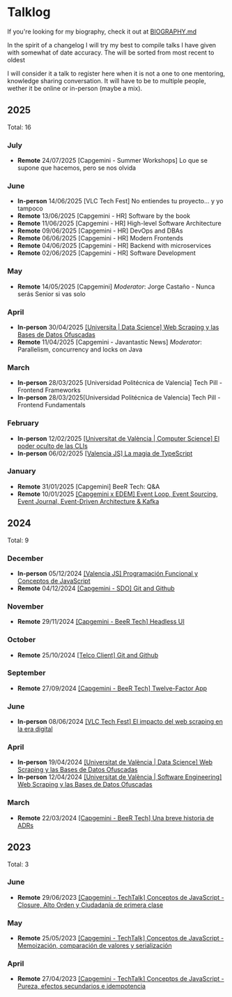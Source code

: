 # Talklog

If you're looking for my biography, check it out at [BIOGRAPHY.md](./BIOGRAPHY.md)

In the spirit of a changelog I will try my best to compile talks I have given with somewhat of date accuracy. The will be sorted from most recent to oldest

I will consider it a talk to register here when it is not a one to one mentoring, knowledge sharing conversation. It will have to be to multiple people, wether it be online or in-person (maybe a mix).

## 2025

Total: 16

### July

- **Remote** 24/07/2025 [Capgemini - Summer Workshops] Lo que se supone que hacemos, pero se nos olvida

### June

- **In-person** 14/06/2025 [VLC Tech Fest] No entiendes tu proyecto... y yo tampoco
- **Remote** 13/06/2025 [Capgemini - HR] Software by the book
- **Remote** 11/06/2025 [Capgemini - HR] High-level Software Architecture
- **Remote** 09/06/2025 [Capgemini - HR] DevOps and DBAs
- **Remote** 06/06/2025 [Capgemini - HR] Modern Frontends
- **Remote** 04/06/2025 [Capgemini - HR] Backend with microservices
- **Remote** 02/06/2025 [Capgemini - HR] Software Development

### May

- **Remote** 14/05/2025 [Capgemini] _Moderator_: Jorge Castaño - Nunca serás Senior si vas solo

### April

- **In-person** 30/04/2025 [[Universita | Data Science] Web Scraping y las Bases de Datos Ofuscadas]((https://github.com/jofaval/talks-about/blob/master/uv/web-scraping-y-las-bases-de-datos-ofuscadas/%5BNLP%5D%20Web%20Scraping%20y%20las%20Bases%20de%20Datos%20Ofuscadas.pdf))
- **Remote** 11/04/2025 [Capgemini - Javantastic News] _Moderator_: Parallelism, concurrency and locks on Java

### March

- **In-person** 28/03/2025 [Universidad Politécnica de Valencia] Tech Pill - Frontend Frameworks
- **In-person** 28/03/2025[Universidad Politécnica de Valencia] Tech Pill - Frontend Fundamentals

### February

- **In-person** 12/02/2025 [[Universitat de València | Computer Science] El poder oculto de las CLIs](./uv/el-poder-oculto-de-las-clis)
- **In-person** 06/02/2025 [[Valencia JS] La magia de TypeScript](./tech-talks/valencia-js/la-magia-de-typescript)

### January

- **Remote** 31/01/2025 [Capgemini] BeeR Tech: Q&A
- **Remote** 10/01/2025 [[Capgemini x EDEM] Event Loop, Event Sourcing, Event Journal, Event-Driven Architecture & Kafka](https://github.com/jofaval/talks-about/tree/master/knowledge-sharing/event-loop)

## 2024

Total: 9

### December

- **In-person** 05/12/2024 [[Valencia JS] Programación Funcional y Conceptos de JavaScript](https://www.meetup.com/valenciajs/events/303901269/)
- **Remote** 04/12/2024 [[Capgemini - SDO] Git and Github](https://github.com/jofaval/talks-about/tree/master/eShop-devtalk/git-and-github)

### November

- **Remote** 29/11/2024 [[Capgemini - BeeR Tech] Headless UI](https://github.com/jofaval/talks-about/tree/master/BeeR-Tech/headless-ui)

### October

- **Remote** 25/10/2024 [[Telco Client] Git and Github](https://github.com/jofaval/talks-about/tree/master/eShop-devtalk/git-and-github)

### September

- **Remote** 27/09/2024 [[Capgemini - BeeR Tech] Twelve-Factor App](https://github.com/jofaval/talks-about/tree/master/BeeR-Tech/twelve-factor-app)

### June

- **In-person** 08/06/2024 [[VLC Tech Fest] El impacto del web scraping en la era digital](https://www.youtube.com/watch?v=APTUWZtd8RI)

### April

- **In-person** 19/04/2024 [[Universitat de València | Data Science] Web Scraping y las Bases de Datos Ofuscadas](https://github.com/jofaval/talks-about/blob/master/uv/web-scraping-y-las-bases-de-datos-ofuscadas/%5BNLP%5D%20Web%20Scraping%20y%20las%20Bases%20de%20Datos%20Ofuscadas.pdf)
- **In-person** 12/04/2024 [[Universitat de València | Software Engineering] Web Scraping y las Bases de Datos Ofuscadas](https://github.com/jofaval/talks-about/blob/master/uv/web-scraping-y-las-bases-de-datos-ofuscadas/%5BREVISED%5D%20Web%20Scraping%20y%20las%20Bases%20de%20Datos%20Ofuscadas.pdf)

### March

- **Remote** 22/03/2024 [[Capgemini - BeeR Tech] Una breve historia de ADRs](https://github.com/jofaval/talks-about/tree/master/BeeR-Tech/adrs)

## 2023

Total: 3

### June

- **Remote** 29/06/2023 [[Capgemini - TechTalk] Conceptos de JavaScript - Closure, Alto Orden y Ciudadanía de primera clase](https://github.com/jofaval/talks-about/tree/master/concepts-of-js/closure-high-order-and-first-class-citizens)

### May

- **Remote** 25/05/2023 [[Capgemini - TechTalk] Conceptos de JavaScript - Memoización, comparación de valores y serialización](https://github.com/jofaval/talks-about/tree/master/concepts-of-js/memoization-serialization-and-value-comparison)

### April

- **Remote** 27/04/2023 [[Capgemini - TechTalk] Conceptps de JavaScript - Pureza, efectos secundarios e idempotencia](https://github.com/jofaval/talks-about/tree/master/concepts-of-js/pureness-side-effects-and-idempotence)
